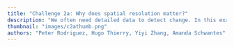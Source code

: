 ```yaml
---
title: "Challenge 2a: Why does spatial resolution matter?"
description: "We often need detailed data to detect change. In this example, we discuss why we need data at finer pixel sizes to detect forest losses and gains."
thumbnail: "images/c2athumb.png"
authors: "Peter Rodriguez, Hugo Thierry, Yiyi Zhang, Amanda Schwantes"
---
```

